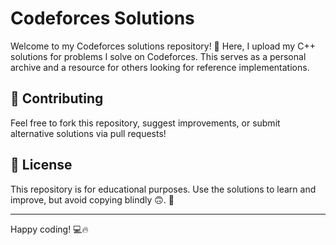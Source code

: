 # Codeforces Solutions

Welcome to my Codeforces solutions repository! 🚀 Here, I upload my C++ solutions for problems I solve on Codeforces. This serves as a personal archive and a resource for others looking for reference implementations.


## 🤝 Contributing
Feel free to fork this repository, suggest improvements, or submit alternative solutions via pull requests!

## 📜 License
This repository is for educational purposes. Use the solutions to learn and improve, but avoid copying blindly 🙃. 🚀

---
Happy coding! 💻🔥

